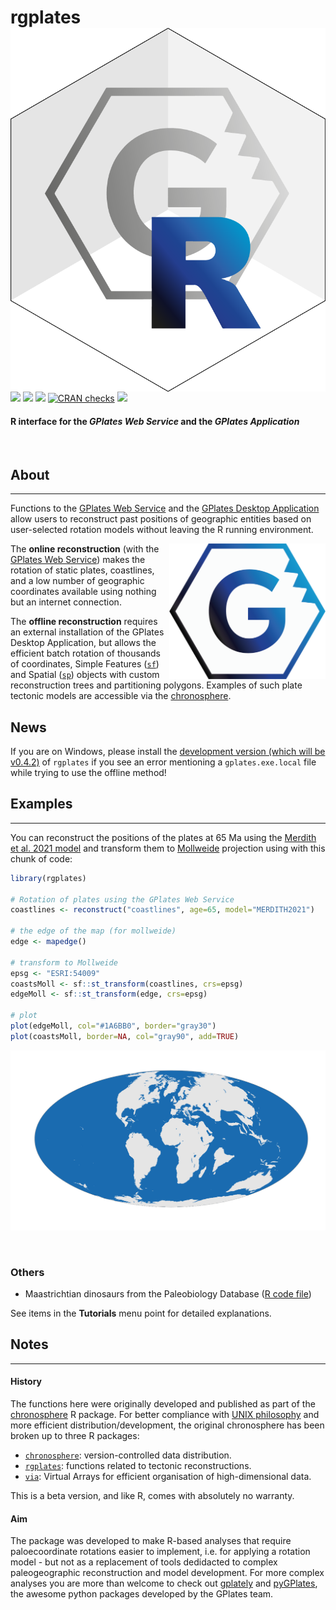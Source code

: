 
# rgplates <img src="man/figures/logo.png" align="right" />

[![](https://img.shields.io/badge/devel%20version-0.4.2-green.svg)](https://github.com/gplates/rgplates)
[![](https://www.r-pkg.org/badges/version/rgplates?color=blue)](https://cran.r-project.org/package=rgplates)
[![](http://cranlogs.r-pkg.org/badges/grand-total/rgplates?color=yellow)](https://cran.r-project.org/package=rgplates)
[![CRAN
checks](https://badges.cranchecks.info/summary/rgplates.svg)](https://cran.r-project.org/web/checks/check_results_rgplates.html)
[![](https://img.shields.io/badge/doi-10.5281/zenodo.8093990-blue.svg)](https://doi.org/10.5281/zenodo.8093990)

#### R interface for the *GPlates Web Service* and the *GPlates Application*

<br>

## About

------------------------------------------------------------------------

Functions to the [GPlates Web Service](https://gws.gplates.org/) and the
[GPlates Desktop Application](https://www.gplates.org/) allow users to
reconstruct past positions of geographic entities based on user-selected
rotation models without leaving the R running environment.

<a href="https://www.gplates.org/"><img src="https://github.com/gplates/rgplates/blob/devel/pkgdown/assets/New_GPlates_Logo.png?raw=true" width=250 align="right"></a>

The **online reconstruction** (with the [GPlates Web
Service](https://gws.gplates.org/)) makes the rotation of static plates,
coastlines, and a low number of geographic coordinates available using
nothing but an internet connection.

The **offline reconstruction** requires an external installation of the
GPlates Desktop Application, but allows the efficient batch rotation of
thousands of coordinates, Simple Features
([`sf`](https://cran.r-project.org/package=sf)) and Spatial
([`sp`](https://cran.r-project.org/package=sp)) objects with custom
reconstruction trees and partitioning polygons. Examples of such plate
tectonic models are accessible via the
[chronosphere](https://www.chronosphere.info/).

## News

<div class="alert alert-primary" role="info">

If you are on Windows, please install the [development version (which
will be
v0.4.2)](https://gplates.github.io/rgplates/articles/1_installation.html#development-version)
of `rgplates` if you see an error mentioning a `gplates.exe.local` file
while trying to use the offline method!

</div>

## Examples

------------------------------------------------------------------------

You can reconstruct the positions of the plates at 65 Ma using the
[Merdith et al. 2021
model](https://www.sciencedirect.com/science/article/pii/S0012825220305237)
and transform them to [Mollweide](https://epsg.io/54009) projection
using with this chunk of code:

``` r
library(rgplates)

# Rotation of plates using the GPlates Web Service
coastlines <- reconstruct("coastlines", age=65, model="MERDITH2021")

# the edge of the map (for mollweide)
edge <- mapedge()

# transform to Mollweide
epsg <- "ESRI:54009"
coastsMoll <- sf::st_transform(coastlines, crs=epsg)
edgeMoll <- sf::st_transform(edge, crs=epsg)

# plot
plot(edgeMoll, col="#1A6BB0", border="gray30")
plot(coastsMoll, border=NA, col="gray90", add=TRUE)
```

![](man/figures/rgplates_example.png)

<br>

### Others

- Maastrichtian dinosaurs from the Paleobiology Database ([R code
  file](https://gplates.github.io/rgplates/snippets/pbdb_merdith_2021.R))

See items in the **Tutorials** menu point for detailed explanations.

## Notes

------------------------------------------------------------------------

#### History

The functions here were originally developed and published as part of
the [chronosphere](https://chronosphere.info/r_client/) R package. For
better compliance with [UNIX
philosophy](https://en.wikipedia.org/wiki/Unix_philosophy) and more
efficient distribution/development, the original chronosphere has been
broken up to three R packages:

- [`chronosphere`](https://chronosphere.info/r_client/):
  version-controlled data distribution.
- [`rgplates`](https://gplates.github.io/rgplates/): functions related
  to tectonic reconstructions.
- [`via`](https://adamkocsis.github.io/via/): Virtual Arrays for
  efficient organisation of high-dimensional data.

This is a beta version, and like R, comes with absolutely no warranty.

#### Aim

The package was developed to make R-based analyses that require
paloecoordinate rotations easier to implement, i.e. for applying a
rotation model - but not as a replacement of tools dedidacted to complex
paleogeographic reconstruction and model development. For more complex
analyses you are more than welcome to check out
[gplately](https://gplates.github.io/gplately/) and
[pyGPlates](https://www.gplates.org/docs/pygplates/), the awesome python
packages developed by the GPlates team.

